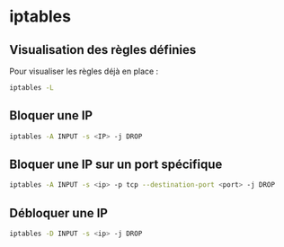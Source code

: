 # iptables
## Visualisation des règles définies

Pour visualiser les règles déjà en place :

```bash
iptables -L
```

## Bloquer une IP

```bash
iptables -A INPUT -s <IP> -j DROP
```

## Bloquer une IP sur un port spécifique

```bash
iptables -A INPUT -s <ip> -p tcp --destination-port <port> -j DROP
```

## Débloquer une IP

```bash
iptables -D INPUT -s <ip> -j DROP
```

